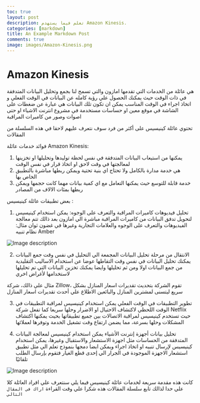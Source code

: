 ```yaml
---
toc: true
layout: post
description: تعلم فيما يستهدم Amazon Kinesis.
categories: [markdown]
title: An Example Markdown Post
comments: true
image: images/Amazon-Kinesis.png
---
```


 
# Amazon Kinesis 
هي عائلة من الخدمات التي تقدمها امازون والتي تسمح لنا بجمع وتحليل البيانات المتدفقة في ذات الوقت حيث يمكنك الحصول علي رؤية كامله عن البيانات في الوقت الفعلي و اتخاذ اجراء في الوقت المناسب 
يمكن ان تكون تلك البيانات هي عبارة عن ضغطات على الشاشة في موقع معين او حساسات مستخدمة في مشروع انترنت الاشياء او حتى اصوات وصور من كاميرات المراقبة 

تحتوي عائلة كينيسيس على أكثر من فرد سوف نتعرف عليهم لاحقا في هذه السلسلة من المقالات 

فوائد خدمات عائلة Amazon Kinesis:

1. 	يمكنها من استيعاب البيانات المتدفقة في نفس لحظة توليدها وتحليلها او تخزينها لمعالجتها في وقت لاحق او اتخاذ قرار في نفس الوقت
2.	هي خدمة مدارة بالكامل ولا تحتاج اي بنية تحتية ويمكن ربطها مباشرة بالتطبيق الخاص بها 
3. 	خدمة قابلة للتوسع حيث يمكنها التعامل مع اي كمية بيانات مهما كانت حجمها ويمكن ربطها بمئات الالاف من المصادر 

بعض تطبيقات عائلة كينيسيس :

1.	تحليل فيديوهات كاميرات المراقبة والتعرف على الوجوه:
يمكن استخدام كينيسيس لتحويل تدفق البيانات من كاميرات المراقبة مباشرة الي امازون بعد ذالك تتم معالجة الفيديوهات والتعرف على الوجوه والعلامات التجارية وغيرها في غضون ثوان 
مثال: نظام تنبيه Amber

 
![Image description](https://dev-to-uploads.s3.amazonaws.com/uploads/articles/e9licoxv0qli32nk7otb.png)
 

2.	الانتقال من مرحلة تحليل البيانات المجمعة الي التحليل في نفس وقت جمع البيانات 
يمكنك تحليل البيانات في نفس وقت التقاطها عوضا عن استخدام الاساليب التقليدية من جمع البيانات اولا ومن ثم تحليلها وايضا يمكنك تخزين البيانات التي تم تحليلها لاستخدامها لأغراض اخري

مثال علي ذالك، شركة Zillow،
 تقوم الشركة بتحديث تقديرات اسعار المنازل بشكل سريع ليتسنى لمشترين المنازل والبائعين الاطلاع علي أحدث تقديرات اسعار المنازل 

3.	تطوير التطبيقات في الوقت الفعلي
يمكن استخدام كينيسيس  لمراقبة التطبيقات في الوقت اللحظي لاكتشاف الاحتيال او الاضرار وحلها سريعا كما تفعل شركة Netflix
 حيث تستخدم كينيسيس لمراقبة الاتصالات بين جميع تطبيقاتها بحيث يمكنها اكتشاف المشكلات وحلها بسرعة، مما يضمن ارتفاع وقت تشغيل الخدمة وتوفرها لعملائها

4.	تحليل بيانات أجهزة إنترنت الأشياء 
يمكن استخدام كينيسيس لمعالجة البيانات المتدفقة من الحساسات مثل اجهزة الاستشعار والاستقبال وغيرها، يمكن استخدام كينيسيس لإرسال تنبيه او اتخاذ اجراء ويمكن ايضا دمجها بنموذج تعلم الي مثل تطبيق استشعار الاجهزة الموجودة في الجرار الي إحدى قطع الغيار فتقوم بإرسال الطلب تلقائيًا
 
![Image description](https://dev-to-uploads.s3.amazonaws.com/uploads/articles/qmdhyb1b6mgo0ihkqcya.png)


كانت هذه مقدمة سريعة لخدمات عائلة كينيسيس  فيما يلي سنتعرف علي افراد العائلة كلا علي حدا لذالك تابع سلسلة المقالات هذه 
شكرا علي وقت القراءة ```اراك في المقال التالي ```


